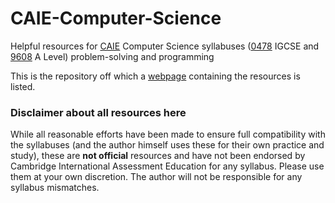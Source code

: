 # CAIE-Computer-Science
Helpful resources for [CAIE](https://www.cambridgeinternational.org/) Computer Science syllabuses ([0478](https://www.cambridgeinternational.org/programmes-and-qualifications/cambridge-igcse-computer-science-0478/) IGCSE and [9608](https://www.cambridgeinternational.org/programmes-and-qualifications/cambridge-international-as-and-a-level-computer-science-9608/) A Level) problem-solving and programming

This is the repository off which a [webpage](https://eccentricorange.github.io/CAIE-Computer-Science/) containing the resources is listed.

### Disclaimer about all resources here
While all reasonable efforts have been made to ensure full compatibility with the syllabuses (and the author himself uses these for their own practice and study), these are **not official** resources and have not been endorsed by Cambridge International Assessment Education for any syllabus. Please use them at your own discretion. The author will not be responsible for any syllabus mismatches.
